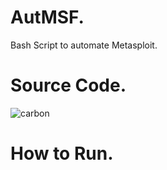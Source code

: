 # AutMSF.
Bash Script to automate Metasploit.

# Source Code.
![carbon](https://user-images.githubusercontent.com/79792270/205493235-40e11824-c155-48ce-9d90-f50c60bdd3a5.png)

# How to Run.
